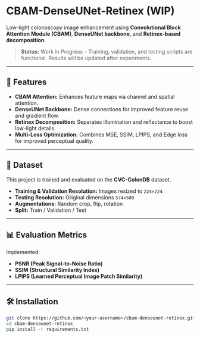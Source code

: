 # CBAM-DenseUNet-Retinex (WIP)

Low-light colonoscopy image enhancement using **Convolutional Block Attention Module (CBAM)**, **DenseUNet backbone**, and **Retinex-based decomposition**.

> **Status:** Work in Progress – Training, validation, and testing scripts are functional. Results will be updated after experiments.

---

## 🚀 Features
- **CBAM Attention:** Enhances feature maps via channel and spatial attention.
- **DenseUNet Backbone:** Dense connections for improved feature reuse and gradient flow.
- **Retinex Decomposition:** Separates illumination and reflectance to boost low-light details.
- **Multi-Loss Optimization:** Combines MSE, SSIM, LPIPS, and Edge loss for improved perceptual quality.

---

## 📂 Dataset
This project is trained and evaluated on the **CVC-ColonDB** dataset.

- **Training & Validation Resolution:** Images resized to `224×224`
- **Testing Resolution:** Original dimensions `574×500`
- **Augmentations:** Random crop, flip, rotation
- **Split:** Train / Validation / Test

---

## 📊 Evaluation Metrics
Implemented:
- **PSNR (Peak Signal-to-Noise Ratio)**
- **SSIM (Structural Similarity Index)**
- **LPIPS (Learned Perceptual Image Patch Similarity)**

---

## 🛠 Installation
```bash
git clone https://github.com/<your-username>/cbam-denseunet-retinex.git
cd cbam-denseunet-retinex
pip install -r requirements.txt
